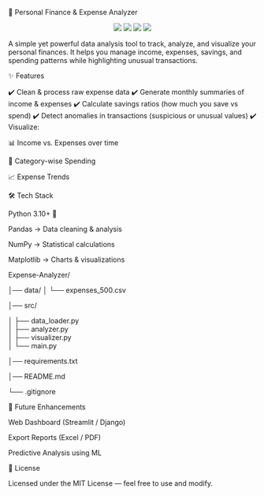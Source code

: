 💸 Personal Finance & Expense Analyzer
<p align="center"> <img src="https://img.shields.io/badge/Python-3.10+-blue?logo=python" /> <img src="https://img.shields.io/badge/Pandas-Data%20Analysis-green?logo=pandas" /> <img src="https://img.shields.io/badge/Matplotlib-Visualization-orange?logo=plotly" /> <img src="https://img.shields.io/badge/License-MIT-yellow" /> </p>

A simple yet powerful data analysis tool to track, analyze, and visualize your personal finances.
It helps you manage income, expenses, savings, and spending patterns while highlighting unusual transactions.




✨ Features

✔️ Clean & process raw expense data
✔️ Generate monthly summaries of income & expenses
✔️ Calculate savings ratios (how much you save vs spend)
✔️ Detect anomalies in transactions (suspicious or unusual values)
✔️ Visualize:

📊 Income vs. Expenses over time

🛒 Category-wise Spending

📈 Expense Trends



🛠️ Tech Stack

Python 3.10+ 🐍

Pandas → Data cleaning & analysis

NumPy → Statistical calculations

Matplotlib → Charts & visualizations


Expense-Analyzer/

│── data/
│   └── expenses_500.csv    

│── src/

│   ├── data_loader.py          
│   ├── analyzer.py            
│   ├── visualizer.py          
│   └── main.py 

│── requirements.txt

│── README.md

└── .gitignore


🚀 Future Enhancements

Web Dashboard (Streamlit / Django)

Export Reports (Excel / PDF)

Predictive Analysis using ML

📜 License

Licensed under the MIT License — feel free to use and modify.
